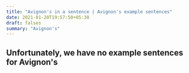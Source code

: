 ```yaml
---
title: "Avignon's in a sentence | Avignon's example sentences"
date: 2021-01-20T19:57:50+05:30
draft: falses
summary: "Avignon's"
---
```

## Unfortunately, we have no example sentences for Avignon's                 
